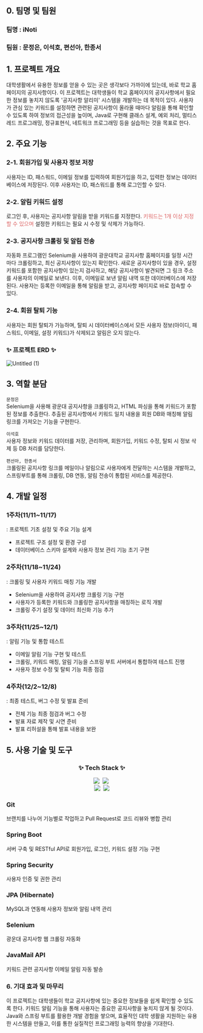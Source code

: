 ## 0. 팀명 및 팀원

### 팀명 : iNoti

### 팀원 : 문정은, 이석호, 편선아, 한종서

## 1. 프로젝트 개요

대학생활에서 유용한 정보를 얻을 수 있는 곳은 생각보다 가까이에 있는데, 바로 학교 홈페이지의 공지사항이다. 이 프로젝트는 대학생들이 학교 홈페이지의 공지사항에서 필요한 정보를 놓치지 않도록 '공지사항 알리미' 시스템을 개발하는 데 목적이 있다. 사용자가 관심 있는 키워드를 설정하면 관련된 공지사항이 올라올 때마다 알림을 통해 확인할 수 있도록 하여 정보의 접근성을 높이며, Java로 구현해 클래스 설계, 예외 처리, 멀티스레드 프로그래밍, 정규표현식, 네트워크 프로그래밍 등을 실습하는 것을 목표로 한다.

## 2. 주요 기능

### 2-1. 회원가입 및 사용자 정보 저장

사용자는 ID, 패스워드, 이메일 정보를 입력하여 회원가입을 하고, 입력한 정보는 데이터베이스에 저장된다. 이후 사용자는 ID, 패스워드를 통해 로그인할 수 있다.

### 2-2. 알림 키워드 설정

로그인 후, 사용자는 공지사항 알림을 받을 키워드를 지정한다. <span style="color:#DD6565;">키워드는 1개 이상 지정할 수 있으며</span> 설정한 키워드는 필요 시 수정 및 삭제가 가능하다.

### 2-3. 공지사항 크롤링 및 알림 전송

자동화 프로그램인 Selenium을 사용하여 광운대학교 공지사항 홈페이지를 일정 시간마다 크롤링하고, 최신 공지사항이 있는지 확인한다. 새로운 공지사항이 있을 경우, 설정 키워드를 포함한 공지사항이 있는지 검사하고, 해당 공지사항이 발견되면 그 링크 주소를 사용자의 이메일로 보낸다. 이후, 이메일로 보낸 알림 내역 또한 데이터베이스에 저장된다. 사용자는 등록한 이메일을 통해 알림을 받고, 공지사항 페이지로 바로 접속할 수 있다.

### 2-4. 회원 탈퇴 기능

사용자는 회원 탈퇴가 가능하며, 탈퇴 시 데이터베이스에서 모든 사용자 정보(아이디, 패스워드, 이메일, 설정 키워드)가 삭제되고 알림은 오지 않는다.

### ✨ 프로젝트 ERD ✨

![Untitled (1)](https://github.com/user-attachments/assets/8cfffc32-f660-4629-a035-1f2e063364c4)

## 3. 역할 분담

`문정은`<br> Selenium을 사용해 광운대 공지사항을 크롤링하고, HTML 파싱을 통해 키워드가 포함된 정보를 추출한다. 추출된 공지사항에서 키워드 일치 내용을 회원 DB와 매칭해 알림 링크를 가져오는 기능을 구현한다.

`이석호`<br>사용자 정보와 키워드 데이터를 저장, 관리하며, 회원가입, 키워드 수정, 탈퇴 시 정보 삭제 등 DB 처리를 담당한다.

`편선아, 한종서`<br>크롤링된 공지사항 링크를 메일이나 알림으로 사용자에게 전달하는 시스템을 개발하고, 스프링부트를 통해 크롤링, DB 연동, 알림 전송이 통합된 서비스를 제공한다.

## 4. 개발 일정

### 1주차(11/11~11/17)

: 프로젝트 기초 설정 및 주요 기능 설계

- 프로젝트 구조 설정 및 환경 구성
- 데이터베이스 스키마 설계와 사용자 정보 관리 기능 초기 구현

### 2주차(11/18~11/24)

: 크롤링 및 사용자 키워드 매칭 기능 개발

- Selenium을 사용하여 공지사항 크롤링 기능 구현
- 사용자가 등록한 키워드와 크롤링한 공지사항을 매칭하는 로직 개발
- 크롤링 주기 설정 및 데이터 최신화 기능 추가

### 3주차(11/25~12/1)

: 알림 기능 및 통합 테스트

- 이메일 알림 기능 구현 및 테스트
- 크롤링, 키워드 매칭, 알림 기능을 스프링 부트 서버에서 통합하여 테스트 진행
- 사용자 정보 수정 및 탈퇴 기능 최종 점검

### 4주차(12/2~12/8)

: 최종 테스트, 버그 수정 및 발표 준비

- 전체 기능 최종 점검과 버그 수정
- 발표 자료 제작 및 시연 준비
- 발표 리허설을 통해 발표 내용을 보완

## 5. 사용 기술 및 도구

<h3 align="center">✨ Tech Stack ✨</h3>
<div align="center">
  <img src="https://img.shields.io/badge/java-007396?style=for-the-badge&logo=java&logoColor=white" />&nbsp
  <img src="https://img.shields.io/badge/-SpringBoot-6DB33F?style=for-the-badge&logo=springboot&logoColor=white" />&nbsp
  <br>
  <img src="https://img.shields.io/badge/git-F05033.svg?style=for-the-badge&logo=git&logoColor=white" />&nbsp
  <img src="https://img.shields.io/badge/github-181717.svg?style=for-the-badge&logo=github&logoColor=white" />
</div>

### Git

브랜치를 나누어 기능별로 작업하고 Pull Request로 코드 리뷰와 병합 관리

### Spring Boot

서버 구축 및 RESTful API로 회원가입, 로그인, 키워드 설정 기능 구현

### Spring Security

사용자 인증 및 권한 관리

### JPA (Hibernate)

MySQL과 연동해 사용자 정보와 알림 내역 관리

### Selenium

광운대 공지사항 웹 크롤링 자동화

### JavaMail API

키워드 관련 공지사항 이메일 알림 자동 발송

### 6. 기대 효과 및 마무리

이 프로젝트는 대학생들이 학교 공지사항에 있는 중요한 정보들을 쉽게 확인할 수 있도록 한다. 키워드 알림 기능을 통해 사용자는 중요한 공지사항을 놓치지 않게 될 것이다. Java와 스프링 부트를 활용한 개발 경험을 쌓으며, 효율적인 대학 생활을 지원하는 유용한 시스템을 만들고, 이를 통한 실질적인 프로그래밍 능력의 향상을 기대한다.

